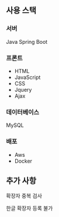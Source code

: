 ## 사용 스택

### 서버
Java Spring Boot

### 프론트
* HTML
* JavaScript
* CSS
* Jquery
* Ajax

### 데이터베이스 
MySQL

### 배포
* Aws 
* Docker

## 추가 사항
확장자 중복 검사

한글 확장자 등록 불가



